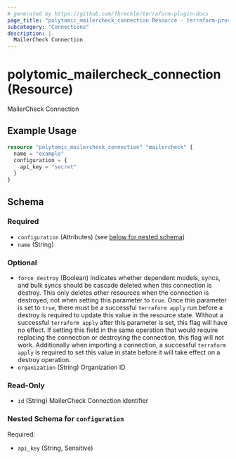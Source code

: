 ```yaml
---
# generated by https://github.com/fbreckle/terraform-plugin-docs
page_title: "polytomic_mailercheck_connection Resource - terraform-provider-polytomic"
subcategory: "Connections"
description: |-
  MailerCheck Connection
---
```


# polytomic_mailercheck_connection (Resource)

MailerCheck Connection

## Example Usage

```terraform
resource "polytomic_mailercheck_connection" "mailercheck" {
  name = "example"
  configuration = {
    api_key = "secret"
  }
}
```

<!-- schema generated by tfplugindocs -->
## Schema

### Required

- `configuration` (Attributes) (see [below for nested schema](#nestedatt--configuration))
- `name` (String)

### Optional

- `force_destroy` (Boolean) Indicates whether dependent models, syncs, and bulk syncs should be cascade deleted when this connection is destroy. This only deletes other resources when the connection is destroyed, not when setting this parameter to `true`. Once this parameter is set to `true`, there must be a successful `terraform apply` run before a destroy is required to update this value in the resource state. Without a successful `terraform apply` after this parameter is set, this flag will have no effect. If setting this field in the same operation that would require replacing the connection or destroying the connection, this flag will not work. Additionally when importing a connection, a successful `terraform apply` is required to set this value in state before it will take effect on a destroy operation.
- `organization` (String) Organization ID

### Read-Only

- `id` (String) MailerCheck Connection identifier

<a id="nestedatt--configuration"></a>
### Nested Schema for `configuration`

Required:

- `api_key` (String, Sensitive)


